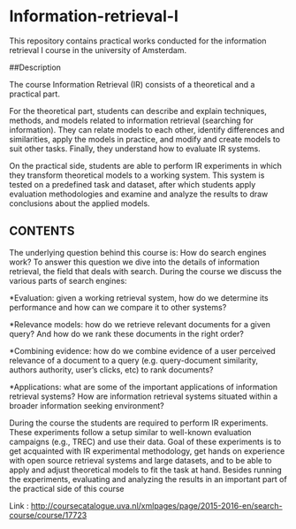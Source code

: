 # Information-retrieval-I
This repository contains practical works conducted for the information retrieval I course in the university of Amsterdam. 

##Description

The course Information Retrieval (IR) consists of a theoretical and a practical part.

For the theoretical part, students can describe and explain techniques, methods, and models related to information retrieval (searching for information). They can relate models to each other, identify differences and similarities, apply the models in practice, and modify and create models to suit other tasks. Finally, they understand how to evaluate IR systems.

On the practical side, students are able to perform IR experiments in which they transform theoretical models to a working system. This system is tested on a predefined task and dataset, after which students apply evaluation methodologies and examine and analyze the results to draw conclusions about the applied models.
## CONTENTS

The underlying question behind this course is: How do search engines work? To answer this question we dive into the details of information retrieval, the field that deals with search. During the course we discuss the various parts of search engines:

*Evaluation: given a working retrieval system, how do we determine its performance and how can we compare it to other systems?

*Relevance models: how do we retrieve relevant documents for a given query? And how do we rank these documents in the right order?

*Combining evidence: how do we combine evidence of a user perceived relevance of a document to a query (e.g. query-document similarity, authors authority, user’s clicks, etc) to rank documents?

*Applications: what are some of the important applications of information retrieval systems? How are information retrieval systems situated within a broader information seeking environment?


During the course the students are required to perform  IR experiments. These experiments follow a setup similar to well-known evaluation campaigns (e.g., TREC) and use their data. Goal of these experiments is to get acquainted with IR experimental methodology, get hands on experience with open source retrieval systems and large datasets, and to be able to apply and adjust theoretical models to fit the task at hand. Besides running the experiments, evaluating and analyzing the results in an important part of the practical side of this course

Link : http://coursecatalogue.uva.nl/xmlpages/page/2015-2016-en/search-course/course/17723
